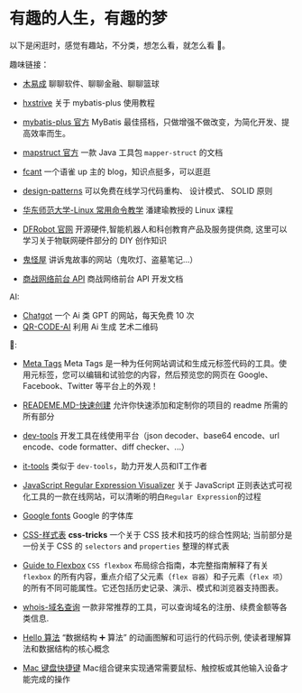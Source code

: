 # 有趣的人生，有趣的梦

以下是闲逛时，感觉有趣站，不分类，想怎么看，就怎么看 🤔。

趣味链接：

- [木易成](https://www.muyicheng.cn/) 聊聊软件、聊聊金融、聊聊篮球
- [hxstrive](https://www.hxstrive.com/subject/mybatis_plus.htm) 关于 mybatis-plus 使用教程
- [mybatis-plus 官方](https://baomidou.com/getting-started/) MyBatis 最佳搭档，只做增强不做改变，为简化开发、提高效率而生。
- [mapstruct 官方](https://mapstruct.org/documentation/1.2/reference/html/) 一款 Java 工具包 `mapper-struct` 的文档
- [fcant](https://www.yuque.com/fcant) 一个语雀 up 主的 blog，知识点挺多，可以逛逛
- [design-patterns](https://refactoringguru.cn/design-patterns) 可以免费在线学习代码重构、 设计模式、 SOLID 原则
- [华东师范大学-Linux 常用命令教学](https://math.ecnu.edu.cn/~jypan/Teaching/Linux/) 潘建瑜教授的 Linux 课程

- [DFRobot 官网](https://www.dfrobot.com.cn/) 开源硬件,智能机器人和科创教育产品及服务提供商, 这里可以学习关于物联网硬件部分的 DIY 创作知识
- [鬼怪屋](http://www.guiguaiwu.com/) 讲诉鬼故事的网站（鬼吹灯、盗墓笔记...）
- [商战网络前台 API](https://www.showdoc.com.cn/1401273786485669?page_id=6886738087662099%2F) 商战网络前台 API 开发文档

AI:

- [Chatgot](https://start.chatgot.io/bot) 一个 Ai 类 GPT 的网站，每天免费 10 次
- [QR-CODE-AI](https://quickqr.art/) 利用 Ai 生成 艺术二维码

🔧:

- [Meta Tags](https://metatags.io/) Meta Tags 是一种为任何网站调试和生成元标签代码的工具。使用元标签，您可以编辑和试验您的内容，然后预览您的网页在 Google、Facebook、Twitter 等平台上的外观！
- [READEME.MD-快速创建](https://readme.so/cn) 允许你快速添加和定制你的项目的 readme 所需的所有部分
- [dev-tools](https://smalldev.tools/) 开发工具在线使用平台（json decoder、base64 encode、url encode、code formatter、diff checker、...）
- [it-tools](https://it-tools.tech/) 类似于 `dev-tools`，助力开发人员和IT工作者
- [JavaScript Regular Expression Visualizer](<https://jex.im/regulex/#!flags=&re=%5E(a%7Cb)*%3F%24>) 关于 JavaScript 正则表达式可视化工具的一款在线网站，可以清晰的明白`Regular Expression`的过程
- [Google fonts](https://fonts.google.com/) Google 的字体库
- [CSS-样式表](https://css-tricks.com/almanac/) **css-tricks** 一个关于 CSS 技术和技巧的综合性网站; 当前部分是一份关于 CSS 的 `selectors` and `properties` 整理的样式表
- [Guide to Flexbox](https://css-tricks.com/snippets/css/a-guide-to-flexbox/) `CSS flexbox` 布局综合指南，本完整指南解释了有关 `flexbox` 的所有内容，重点介绍了父元素（`flex 容器`）和子元素（`flex 项`）的所有不同可能属性。它还包括历史记录、演示、模式和浏览器支持图表。
- [whois-域名查询](https://who.cx/) 一款非常推荐的工具，可以查询域名的注册、续费金额等各类信息.
- [Hello 算法](https://www.hello-algo.com/chapter_hello_algo/) “数据结构 ➕ 算法” 的动画图解和可运行的代码示例, 使读者理解算法和数据结构的核心概念


- [Mac 键盘快捷键](https://support.apple.com/zh-cn/102650) Mac组合键来实现通常需要鼠标、触控板或其他输入设备才能完成的操作
